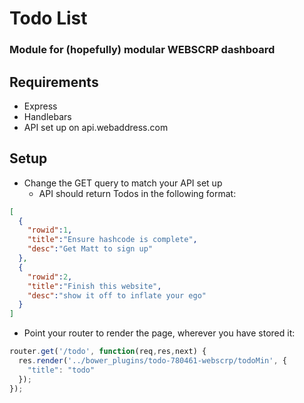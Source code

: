 # Todo List
### Module for (hopefully) modular WEBSCRP dashboard

## Requirements
- Express
- Handlebars
- API set up on api.webaddress.com

## Setup
- Change the GET query to match your API set up
  - API should return Todos in the following format:
```json
[
  {
    "rowid":1,
    "title":"Ensure hashcode is complete",
    "desc":"Get Matt to sign up"
  },
  {
    "rowid":2,
    "title":"Finish this website",
    "desc":"show it off to inflate your ego"
  }
]
```
- Point your router to render the page, wherever you have stored it:
```javascript
router.get('/todo', function(req,res,next) {
  res.render('../bower_plugins/todo-780461-webscrp/todoMin', {
    "title": "todo"
  });
});
```

